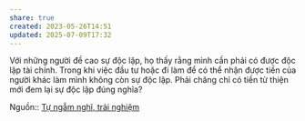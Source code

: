 ```yaml
---
share: true
created: 2023-05-26T14:51
updated: 2025-07-09T17:32
---
```

Với những người đề cao sự độc lập, họ thấy rằng mình cần phải có được độc lập tài chính. Trong khi việc đầu tư hoặc đi làm để có thể nhận được tiền của người khác làm mình không còn sự độc lập. Phải chăng chỉ có tiền từ thiện mới đem lại sự độc lập đúng nghĩa?

Nguồn:: [Tự ngẫm nghĩ, trải nghiệm](../../../%CE%9E%20Ngu%E1%BB%93n/T%E1%BB%B1%20ng%E1%BA%ABm%20ngh%C4%A9,%20tr%E1%BA%A3i%20nghi%E1%BB%87m.md)
